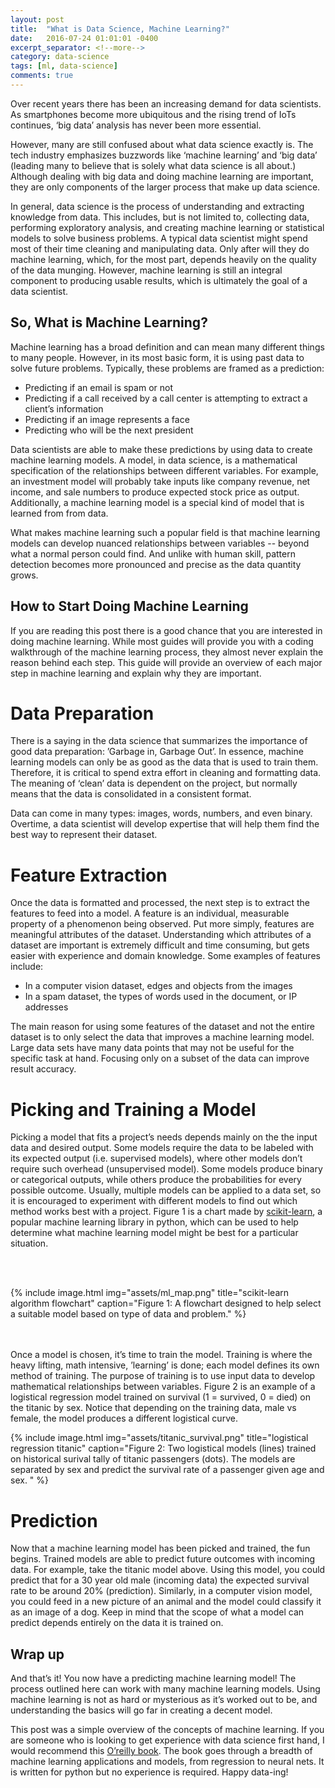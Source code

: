```yaml
---
layout: post
title:  "What is Data Science, Machine Learning?"
date:   2016-07-24 01:01:01 -0400
excerpt_separator: <!--more-->
category: data-science
tags: [ml, data-science]
comments: true
---
```


Over recent years there has been an increasing demand for data scientists. As smartphones become more ubiquitous and the rising trend of IoTs continues, ‘big data’ analysis has never been more essential.

However, many are still confused about what data science exactly is. The tech industry emphasizes buzzwords like ‘machine learning’ and ‘big data’ (leading many to believe that is solely what data science is all about.) Although dealing with big data and doing machine learning are important, they are only components of the larger process that make up data science.
<!--more-->

In general, data science is the process of understanding and extracting knowledge from data. This includes, but is not limited to, collecting data, performing exploratory analysis, and creating machine learning or statistical models to solve business problems. A typical data scientist might spend most of their time cleaning and manipulating data. Only after will they do machine learning, which, for the most part, depends heavily on the quality of the data munging. However, machine learning is still an integral component to producing usable results, which is ultimately the goal of a data scientist.

## So, What is Machine Learning?

Machine learning has a broad definition and can mean many different things to many people. However, in its most basic form, it is using past data to solve future problems. Typically, these problems are framed as a prediction:

- Predicting if an email is spam or not
- Predicting if a call received by a call center is attempting to extract a client’s information
- Predicting if an image represents a face
- Predicting who will be the next president

Data scientists are able to make these predictions by using data to create machine learning models. A model, in data science, is a mathematical specification of the relationships between different variables. For example, an investment model will probably take inputs like company revenue, net income, and sale numbers to produce expected stock price as output. Additionally, a machine learning model is a special kind of model that is learned from from data.

What makes machine learning such a popular field is that machine learning models can develop nuanced relationships between variables -- beyond what a normal person could find. And unlike with human skill, pattern detection becomes more pronounced and precise as the data quantity grows.

## How to Start Doing Machine Learning
If you are reading this post there is a good chance that you are interested in doing machine learning. While most guides will provide you with a coding walkthrough of the machine learning process, they almost never explain the reason behind each step. This guide will provide an overview of each major step in machine learning and explain why they are important.

# Data Preparation
There is a saying in the data science that summarizes the importance of good data preparation: ’Garbage in, Garbage Out’. In essence, machine learning models can only be as good as the data that is used to train them. Therefore, it is critical to spend extra effort in cleaning and formatting data. The meaning of ‘clean’ data is dependent on the project, but normally means that the data is consolidated in a consistent format.

Data can come in many types: images, words, numbers, and even binary. Overtime, a data scientist will develop expertise that will help them find the best way to represent their dataset.

# Feature Extraction
Once the data is formatted and processed, the next step is to extract the features to feed into a model. A feature is an individual, measurable property of a phenomenon being observed. Put more simply, features are meaningful attributes of the dataset. Understanding which attributes of a dataset are important is extremely difficult and time consuming, but gets easier with experience and domain knowledge. Some examples of features include:

- In a computer vision dataset, edges and objects from the images
- In a spam dataset, the types of words used in the document, or IP addresses

The main reason for using some features of the dataset and not the entire dataset is to only select the data that improves a machine learning model. Large data sets have many data points that may not be useful for the specific task at hand. Focusing only on a subset of the data can improve result accuracy.

# Picking and Training a Model
Picking a model that fits a project’s needs depends mainly on the the input data and desired output. Some models require the data to be labeled with its expected output (i.e. supervised models), where other models don’t require such overhead (unsupervised model). Some models produce binary or categorical outputs, while others produce the probabilities for every possible outcome. Usually, multiple models can be applied to a data set, so it is encouraged to experiment with different models to find out which method works best with a project. Figure 1 is a chart made by [scikit-learn](http://scikit-learn.org/stable/), a popular machine learning library in
python, which can be used to help determine what machine learning model might be best for a particular situation.

<br><br>

{% include image.html
            img="assets/ml_map.png"
            title="scikit-learn algorithm flowchart"
            caption="Figure 1: A flowchart designed to help select a suitable
            model based on type of data and problem."
%}

<br><br>
Once a model is chosen, it’s time to train the model. Training is where the heavy lifting, math intensive, ’learning’ is done; each model defines its own method of training. The purpose of training is to use input data to develop mathematical relationships between variables. Figure 2 is an example of a logistical regression model trained on survival (1 = survived, 0 = died) on the titanic by sex. Notice that depending on the training data, male vs female, the model produces a different logistical curve.

{% include image.html
            img="assets/titanic_survival.png"
            title="logistical regression titanic"
            caption="Figure 2: Two logistical models (lines) trained on historical
            surival tally of titanic passengers (dots). The models are separated
            by sex and predict the survival rate of a passenger given age and sex. "
 %}


# Prediction
Now that a machine learning model has been picked and trained, the fun begins. Trained models are able to predict future outcomes with incoming data. For example, take the titanic model above. Using this model, you could predict that for a 30 year old male (incoming data) the expected survival rate to be around 20% (prediction). Similarly, in a computer vision model, you could feed in a new picture of an animal and the model could classify it as an image of a dog. Keep in mind that the scope of what a model can predict depends entirely on the data it is trained on.

## Wrap up
And that’s it! You now have a predicting machine learning model! The process outlined here can work with many machine learning models. Using machine learning is not as hard or mysterious as it’s worked out to be, and understanding the basics will go far in creating a decent model.

This post was a simple overview of the concepts of machine learning. If you are someone who is looking to get experience with data science first hand, I would recommend this [O’reilly book](http://shop.oreilly.com/product/0636920033400.do). The book goes through a breadth of machine learning applications and models, from regression to neural nets. It is written for python but no experience is required. Happy data-ing!
